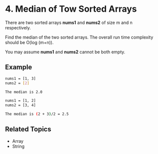 # 4. Median of Tow Sorted Arrays

There are two sorted arrays **nums1** and **nums2** of size m and n respectively.

Find the median of the two sorted arrays. The overall run time complexity should be O(log (m+n)).

You may assume **nums1** and **nums2** cannot be both empty.

## Example

```bash
nums1 = [1, 3]
nums2 = [2]

The median is 2.0
```

```bash
nums1 = [1, 2]
nums2 = [3, 4]

The median is (2 + 3)/2 = 2.5
```

## Related Topics

- Array
- String
